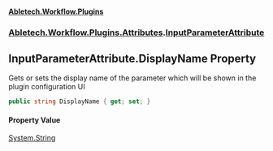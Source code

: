 #### [Abletech.Workflow.Plugins](index.md 'index')
### [Abletech.Workflow.Plugins.Attributes](Abletech_Workflow_Plugins_Attributes.md 'Abletech.Workflow.Plugins.Attributes').[InputParameterAttribute](InputParameterAttribute.md 'Abletech.Workflow.Plugins.Attributes.InputParameterAttribute')
## InputParameterAttribute.DisplayName Property
Gets or sets the display name of the parameter which will be shown in the plugin configuration UI  
```csharp
public string DisplayName { get; set; }
```
#### Property Value
[System.String](https://docs.microsoft.com/en-us/dotnet/api/System.String 'System.String')
